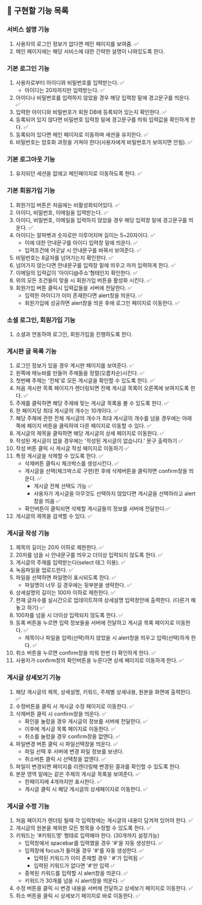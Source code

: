 ## 🚀 구현할 기능 목록

### **서비스 설명 기능**

1. 사용자의 로그인 정보가 없다면 메인 페이지를 보여줌. ✅
2. 메인 페이지에는 해당 서비스에 대한 간략한 설명이 나와있도록 한다.

### 기본 로그인 기능

1. 사용자로부터 아이디와 비밀번호를 입력받는다. ✅
   - 아이디는 20자까지만 입력받는다. ✅
2. 아이디나 비밀번호를 입력하지 않았을 경우 해당 입력창 밑에 경고문구를 띄운다. ✅
3. 입력한 아이디와 비밀번호가 회원 DB에 등록되어 있는지 확인한다. ✅
4. 등록되어 있지 않다면 비밀번호 입력창 밑에 경고문구를 띄워 입력값을 확인하게 한다. ✅
5. 등록되어 있다면 메인 페이지로 이동하며 세션을 유지한다. ✅
6. 비밀번호는 암호화 과정을 거쳐야 한다(사용자에게 비밀번호가 보여지면 안됨). ✅

### 기본 로그아웃 기능

1. 유지되던 세션을 없애고 메인페이지로 이동하도록 한다. ✅

### 기본 회원가입 기능

1. 회원가입 버튼은 처음에는 비활성화되어있다. ✅
2. 아이디, 비밀번호, 이메일을 입력받는다. ✅
3. 아이디, 비밀번호, 이메일을 입력하지 않았을 경우 해당 입력창 밑에 경고문구를 띄운다. ✅
4. 아이디는 알파벳과 숫자로만 이루어지며 길이는 5~20자이다. ✅
   - 이에 대한 안내문구를 아이디 입력창 밑에 띄운다. ✅
   - 입력조건에 어긋날 시 안내문구를 바꿔서 보여준다. ✅
5. 비밀번호는 8글자를 넘어가는지 확인한다. ✅
6. 넘어가지 않는다면 안내문구를 입력창 밑에 띄우고 마저 입력하게 한다. ✅
7. 이메일의 입력값이 '아이디@주소'형태인지 확인한다. ✅
8. 위의 모든 조건들이 맞을 시 회원가입 버튼을 활성화 시킨다. ✅
9. 회원가입 버튼 클릭시 입력값들을 서버에 전달한다. ✅
   - 입력한 아이디가 이미 존재한다면 alert창을 띄운다. ✅
   - 회원가입에 성공하면 alert창을 띄운 후에 로그인 페이지로 이동한다. ✅

### 소셜 로그인, 회원가입 기능

1. 소셜과 연동하여 로그인, 회원가입을 진행하도록 한다.

### 게시판 글 목록 기능

1. 로그인 정보가 있을 경우 게시판 페이지를 보여준다. ✅
2. 왼쪽에 메뉴바를 만들어 주제들을 정렬(오름차순)시킨다. ✅
3. 첫번째 주제는 '전체'로 모든 게시글을 확인할 수 있도록 한다. ✅
4. 처음 게시판 목록 페이지가 렌더링되면 전체 게시글 목록이 오른쪽에 보여지도록 한다. ✅
5. 주제를 클릭하면 해당 주제에 맞는 게시글 목록을 볼 수 있도록 한다. ✅
6. 한 페이지당 최대 게시글의 개수는 10개이다. ✅
7. 해당 주제에 관한 전체 게시글의 개수가 최대 게시글의 개수를 넘을 경우에는 아래쪽에 페이지 버튼을 클릭하여 다른 페이지로 이동할 수 있다. ✅
8. 게시글의 제목을 클릭하면 해당 게시글의 상세 페이지로 이동한다. ✅
9. 작성된 게시글이 없을 경우에는 '작성된 게시글이 없습니다.' 문구 출력하기 ✅
10. 작성 버튼 클릭 시 게시글 작성 페이지로 이동하기 ✅
11. 특정 게시글을 삭제할 수 있도록 한다. ✅
    - 삭제버튼 클릭시 체크박스를 생성시킨다. ✅
    - 게시글을 선택(체크박스로 구현)한 후에 삭제버튼을 클릭하면 confirm창을 띄운다. ✅
      - 게시글 전체 선택도 가능 ✅
      - 사용자가 게시글을 아무것도 선택하지 않았다면 게시글을 선택하라고 alert창을 띄움 ✅
    - 확인버튼이 클릭되면 삭제할 게시글들의 정보를 서버에 전달한다.✅
12. 게시글의 제목을 검색할 수 있다. ✅

### 게시글 작성 기능

1. 제목의 길이는 20자 이하로 제한한다. ✅
2. 20자를 넘을 시 안내문구를 띄우고 더이상 입력되지 않도록 한다. ✅
3. 게시글의 주제를 입력받는다(select 태그 이용). ✅
4. 녹음파일을 업로드한다. ✅
5. 파일을 선택하면 파일명이 표시되도록 한다. ✅
   - 파일명이 너무 길 경우에는 뒷부분을 생략한다. ✅
6. 상세설명의 길이는 100자 이하로 제한한다. ✅
7. 현재 글자수를 실시간으로 업데이트하여 상세설명 입력창안에 출력한다. (다른거 해놓고 하기) ✅
8. 100자를 넘을 시 더이상 입력되지 않도록 한다. ✅
9. 등록 버튼을 누르면 입력 정보들을 서버에 전달하고 게시글 목록 페이지로 이동한다. ✅
   - 제목이나 파일을 입력(선택)하지 않았을 시 alert창을 띄우고 입력(선택)하게 한다. ✅
10. 취소 버튼을 누르면 confirm창을 띄워 한번 더 확인하게 한다. ✅
11. 사용자가 confirm창의 확인버튼을 누른다면 상세 페이지로 이동하게 한다. ✅

### 게시글 상세보기 기능

1. 해당 게시글의 제목, 상세설명, 키워드, 주제별 상세내용, 원본을 화면에 출력한다. ✅
2. 수정버튼을 클릭 시 게시글 수정 페이지로 이동한다. ✅
3. 삭제버튼 클릭 시 confirm창을 띄운다. ✅
   - 확인을 눌렀을 경우 게시글의 정보를 서버에 전달한다. ✅
   - 이후에 게시글 목록 페이지로 이동한다. ✅
   - 취소를 눌렀을 경우 confirm창을 없앤다. ✅
4. 파일변경 버튼 클릭 시 파일선택창을 띄운다. ✅
   - 파일 선택 후 서버에 변경 파일 정보를 보낸다.
   - 취소버튼 클릭 시 선택창을 없앤다. ✅
5. 파일이 변경되면 페이지를 리렌더링해 변경된 결과를 확인할 수 있도록 한다.
6. 본문 영역 밑에는 같은 주제의 게시글 목록을 보여준다. ✅
   - 한페이지에 4개까지만 표시한다. ✅
   - 게시글 클릭 시 해당 게시글의 상세페이지로 이동한다. ✅

### 게시글 수정 기능

1. 처음 페이지가 렌더링 될때 각 입력창에는 게시글의 내용이 담겨져 있어야 한다. ✅
2. 게시글의 원본을 제외한 모든 항목을 수정할 수 있도록 한다. ✅
3. 키워드는 '#키워드명' 형태로 입력해야 한다. (30개까지 설정가능)
   - 입력창에서 spacebar를 입력했을 경우 '#'을 자동 생성한다. ✅
   - 입력창에 focus가 들어올 경우 '#'를 자동 생성한다. ✅
     - 입력된 키워드가 이미 존재할 경우 ' #'가 입력됨 ✅
     - 입력된 키워드가 없다면 '#'만 입력 ✅
   - 중복된 키워드를 입력할 시 alert창을 띄운다. ✅
   - 키워드가 30개를 넘을 시 alert창을 띄운다. ✅
4. 수정 버튼을 클릭 시 변경 내용을 서버에 전달하고 상세보기 페이지로 이동한다. ✅
5. 취소 버튼을 클릭 시 상세보기 페이지로 바로 이동한다. ✅
